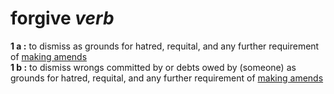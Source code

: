 # forgive *verb*

**1 a :** to dismiss as grounds for hatred, requital, and any further requirement of [making amends](https://github.com/scottstilson/amends/blob/main/README.md)<br>
**1 b :** to dismiss wrongs committed by or debts owed by (someone) as grounds for hatred, requital, and any further requirement of [making amends](https://github.com/scottstilson/amends/blob/main/README.md)
